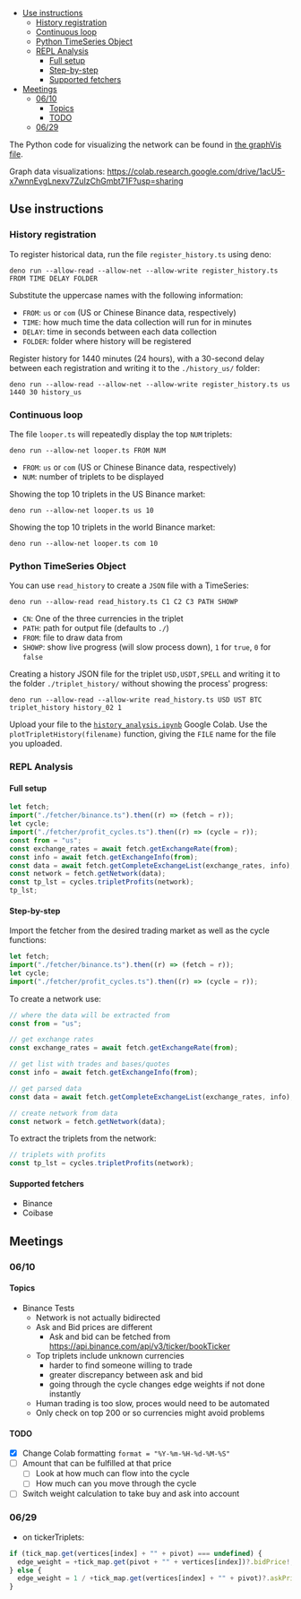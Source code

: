 - [Use instructions](#use-instructions)
  - [History registration](#history-registration)
  - [Continuous loop](#continuous-loop)
  - [Python TimeSeries Object](#python-timeseries-object)
  - [REPL Analysis](#repl-analysis)
    - [Full setup](#full-setup)
    - [Step-by-step](#step-by-step)
    - [Supported fetchers](#supported-fetchers)
- [Meetings](#meetings)
  - [06/10](#0610)
    - [Topics](#topics)
    - [TODO](#todo)
  - [06/29](#0629)

The Python code for visualizing the network can be found in [the graphVis file](graphVis.py).

Graph data visualizations: https://colab.research.google.com/drive/1acU5-x7wnnEvgLnexv7ZuIzChGmbt71F?usp=sharing

## Use instructions

### History registration

To register historical data, run the file `register_history.ts` using deno:

```
deno run --allow-read --allow-net --allow-write register_history.ts FROM TIME DELAY FOLDER
```

Substitute the uppercase names with the following information:

- `FROM`: `us` or `com` (US or Chinese Binance data, respectively)
- `TIME`: how much time the data collection will run for in minutes
- `DELAY`: time in seconds between each data collection
- `FOLDER`: folder where history will be registered

Register history for 1440 minutes (24 hours), with a 30-second delay between each registration and writing it to the `./history_us/` folder:

```
deno run --allow-read --allow-net --allow-write register_history.ts us 1440 30 history_us
```

### Continuous loop

The file `looper.ts` will repeatedly display the top `NUM` triplets:

```
deno run --allow-net looper.ts FROM NUM
```

- `FROM`: `us` or `com` (US or Chinese Binance data, respectively)
- `NUM`: number of triplets to be displayed

Showing the top 10 triplets in the US Binance market:

```
deno run --allow-net looper.ts us 10
```

Showing the top 10 triplets in the world Binance market:

```
deno run --allow-net looper.ts com 10
```

### Python TimeSeries Object

You can use `read_history` to create a `JSON` file with a TimeSeries:

```
deno run --allow-read read_history.ts C1 C2 C3 PATH SHOWP
```

- `CN`: One of the three currencies in the triplet
- `PATH`: path for output file (defaults to `./`)
- `FROM`: file to draw data from
- `SHOWP`: show live progress (will slow process down), `1` for `true`, `0` for `false`

Creating a history JSON file for the triplet `USD,USDT,SPELL` and writing it to the folder `./triplet_history/` without showing the process' progress:

```
deno run --allow-read --allow-write read_history.ts USD UST BTC triplet_history history_02 1
```

Upload your file to the [`history_analysis.ipynb`](https://colab.research.google.com/drive/1xyZX4Gi8U42H3BpiDe1jkxFT48d5Civ0#scrollTo=DHHEC3z8Cz7a) Google Colab.
Use the `plotTripletHistory(filename)` function, giving the `FILE` name for the file you uploaded.

### REPL Analysis

#### Full setup

```ts
let fetch;
import("./fetcher/binance.ts").then((r) => (fetch = r));
let cycle;
import("./fetcher/profit_cycles.ts").then((r) => (cycle = r));
const from = "us";
const exchange_rates = await fetch.getExchangeRate(from);
const info = await fetch.getExchangeInfo(from);
const data = await fetch.getCompleteExchangeList(exchange_rates, info);
const network = fetch.getNetwork(data);
const tp_lst = cycles.tripletProfits(network);
tp_lst;
```

#### Step-by-step

Import the fetcher from the desired trading market as well as the cycle functions:

```ts
let fetch;
import("./fetcher/binance.ts").then((r) => (fetch = r));
let cycle;
import("./fetcher/profit_cycles.ts").then((r) => (cycle = r));
```

To create a network use:

```ts
// where the data will be extracted from
const from = "us";

// get exchange rates
const exchange_rates = await fetch.getExchangeRate(from);

// get list with trades and bases/quotes
const info = await fetch.getExchangeInfo(from);

// get parsed data
const data = await fetch.getCompleteExchangeList(exchange_rates, info);

// create network from data
const network = fetch.getNetwork(data);
```

To extract the triplets from the network:

```ts
// triplets with profits
const tp_lst = cycles.tripletProfits(network);
```

#### Supported fetchers

- Binance
- Coibase

## Meetings

### 06/10

#### Topics

- Binance Tests
  - Network is not actually bidirected
  - Ask and Bid prices are different
    - Ask and bid can be fetched from https://api.binance.com/api/v3/ticker/bookTicker
  - Top triplets include unknown currencies
    - harder to find someone willing to trade
    - greater discrepancy between ask and bid
    - going through the cycle changes edge weights if not done instantly
  - Human trading is too slow, proces would need to be automated
  - Only check on top 200 or so currencies might avoid problems

#### TODO

- [x] Change Colab formatting `format = "%Y-%m-%H-%d-%M-%S"`
- [ ] Amount that can be fulfilled at that price
  - [ ] Look at how much can flow into the cycle
  - [ ] How much can you move through the cycle
- [ ] Switch weight calculation to take buy and ask into account

### 06/29

- on tickerTriplets:

```ts
if (tick_map.get(vertices[index] + "" + pivot) === undefined) {
  edge_weight = +tick_map.get(pivot + "" + vertices[index])?.bidPrice!;
} else {
  edge_weight = 1 / +tick_map.get(vertices[index] + "" + pivot)?.askPrice!;
}
```
